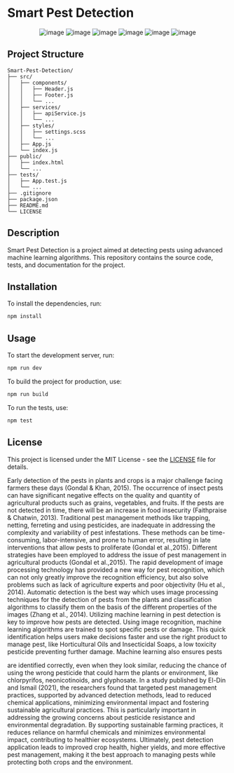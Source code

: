 # Smart Pest Detection

<p align="center">
  <img src="https://github.com/user-attachments/assets/7e0f7b1e-5a89-4148-9312-88443c0ae462" alt="image">
  <img src="https://github.com/user-attachments/assets/5d9b23b5-a3ef-4b01-931d-2d5df670bb9e" alt="image">
  <img src="https://github.com/user-attachments/assets/e5ed8094-c746-4ce5-9aff-d2e52f096242" alt="image">
  <img src="https://github.com/user-attachments/assets/f36f16b3-0e44-45a0-9e16-aa1d92826fef" alt="image">
  <img src="https://github.com/user-attachments/assets/ed9d4142-63ba-46c2-ab70-7f65111e867e" alt="image">
  <img src="https://github.com/user-attachments/assets/8e3d3c3e-805f-4e36-a6b9-f9463a2fd594" alt="image">
</p>

## Project Structure


```
Smart-Pest-Detection/
├── src/
│   ├── components/
│   │   ├── Header.js
│   │   ├── Footer.js
│   │   └── ...
│   ├── services/
│   │   ├── apiService.js
│   │   └── ...
│   ├── styles/
│   │   ├── settings.scss
│   │   └── ...
│   ├── App.js
│   └── index.js
├── public/
│   ├── index.html
│   └── ...
├── tests/
│   ├── App.test.js
│   └── ...
├── .gitignore
├── package.json
├── README.md
└── LICENSE
```

## Description

Smart Pest Detection is a project aimed at detecting pests using advanced machine learning algorithms. This repository contains the source code, tests, and documentation for the project.

## Installation

To install the dependencies, run:
```bash
npm install
```

## Usage

To start the development server, run:
```bash
npm run dev
```

To build the project for production, use:
```bash
npm run build
```

To run the tests, use:
```bash
npm test
```

## License

This project is licensed under the MIT License - see the [LICENSE](LICENSE) file for details.

Early detection of the pests in plants and crops is a major challenge facing farmers
these days (Gondal & Khan, 2015). The occurrence of insect pests can have significant
negative effects on the quality and quantity of agricultural products such as grains,
vegetables, and fruits. If the pests are not detected in time, there will be an increase in
food insecurity (Faithpraise & Chatwin, 2013). Traditional pest management methods
like trapping, netting, ferreting and using pesticides, are inadequate in addressing the
complexity and variability of pest infestations. These methods can be time-consuming,
labor-intensive, and prone to human error, resulting in late interventions that allow pests
to proliferate (Gondal et al.,2015).
Different strategies have been employed to address the issue of pest management
in agricultural products (Gondal et al.,2015). The rapid development of image
processing technology has provided a new way for pest recognition, which can not only
greatly improve the recognition efficiency, but also solve problems such as lack of
agriculture experts and poor objectivity (Hu et al., 2014). Automatic detection is the
best way which uses image processing techniques for the detection of pests from the
plants and classification algorithms to classify them on the basis of the different
properties of the images (Zhang et al., 2014).
Utilizing machine learning in pest detection is key to improve how pests are
detected. Using image recognition, machine learning algorithms are trained to spot
specific pests or damage. This quick identification helps users make decisions faster and
use the right product to manage pest, like Horticultural Oils and Insecticidal Soaps, a
low toxicity pesticide preventing further damage. Machine learning also ensures pests

are identified correctly, even when they look similar, reducing the chance of using the
wrong pesticide that could harm the plants or environment, like chlorpyrifos,
neonicotinoids, and glyphosate. In a study published by El-Din and Ismail (2021), the
researchers found that targeted pest management practices, supported by advanced
detection methods, lead to reduced chemical applications, minimizing environmental
impact and fostering sustainable agricultural practices. This is particularly important in
addressing the growing concerns about pesticide resistance and environmental
degradation.
By supporting sustainable farming practices, it reduces reliance on harmful
chemicals and minimizes environmental impact, contributing to healthier ecosystems.
Ultimately, pest detection application leads to improved crop health, higher yields, and
more effective pest management, making it the best approach to managing pests while
protecting both crops and the environment.
